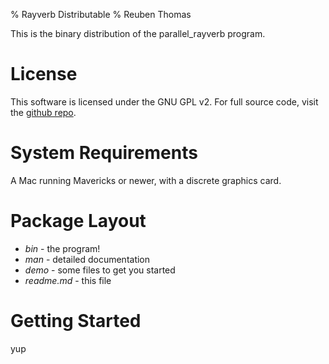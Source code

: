 % Rayverb Distributable
% Reuben Thomas

This is the binary distribution of the parallel_rayverb program.

License
=======

This software is licensed under the GNU GPL v2.
For full source code, visit the [github repo](https://github.com/reuk/parallel-reverb-raytracer).

System Requirements
===================

A Mac running Mavericks or newer, with a discrete graphics card.

Package Layout
==============

* *bin*       - the program!
* *man*       - detailed documentation
* *demo*      - some files to get you started
* *readme.md* - this file

Getting Started
===============

yup
